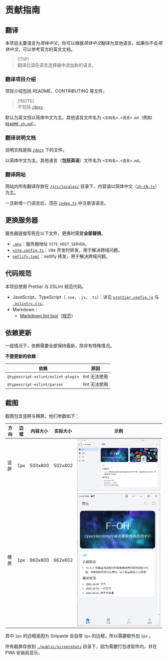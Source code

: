 # 贡献指南

## 翻译

本项目主要语言为*简体中文*，你可以根据*简体中文*翻译为其他语言。如果你不会*简体中文*，可以参考官方的英文文档。

> [!TIP]\
> 翻译后请在语言选择器中添加新的语言。

### 翻译项目介绍

项目介绍包括 README、CONTRIBUTING 等文件。

> [!NOTE]\
> 不包括 [`/docs`](./docs/)

默认为英文但以简体中文为主。其他语言文件名为 `<文档名>.<语言>.md`（例如 [`README.zh.md`](./README.zh.md)）。

### 翻译说明文档

说明文档是指 [`/docs`](./docs/) 下的文件。

以简体中文为主。其他语言（**包括英语**）文件名为 `<文档名>.<语言>.md`。

### 翻译网站

网站内所有翻译存放在 [`/src/locales/`](./src/locales/) 目录下，内容请以简体中文（[`zh-CN.ts`](./src/locales/zh-CN.ts)）为主。

一旦新增一门语言后，须在 [`index.ts`](./src/locales/index.ts) 中注册该语言。

## 更换服务器

服务器链接写死在以下文件，更换时需要**全部替换**。

- [`.env`](./.env)：服务器地址 `VITE_HOST_SERVER`。
- [`vite.config.ts`](./vite.config.ts)：vite 开发时转发，用于解决跨域问题。
- [`netlify.toml`](./netlify.toml)：netlify 转发，用于解决跨域问题。

## 代码规范

本项目使用 Prettier 与 ESLint 规范代码。

- JavaScript、TypeScript（`.vue`、`.js`、`.ts`）：详见 [`prettier.config.js`](./prettier.config.js) 与 [`.eslintrc.cjs`](./.eslintrc.cjs)。
- Markdown：
  - [Markdown lint tool](https://github.com/markdownlint/markdownlint)（[规范](https://github.com/DavidAnson/markdownlint/blob/main/doc/md001.md)）

## 依赖更新

一般情况下，依赖需要全部保持最新，除非有特殊情况。

**不要更新的依赖**：

| 依赖                               | 原因          |
| ---------------------------------- | ------------- |
| `@typescript-eslint/eslint-plugin` | lint 无法使用 |
| `@typescript-eslint/parser`        | lint 无法使用 |

## 截图

截图包含竖屏与横屏。他们参数如下：

| 方向 | 边框 | 内容大小 | 实际大小 | 示例        |
| ---- | ---- | -------- | -------- | ----------- |
| 竖屏 | 1px  | 500x800  | 502x802  | ![横屏截图] |
| 横屏 | 1px  | 960x600  | 962x602  | ![竖屏截图] |

[横屏截图]: ./public/screenshots/Snipaste_2023-12-05_05-16-05.webp
[竖屏截图]: ./public/screenshots/Snipaste_2023-12-05_05-17-05.webp

其中 `1px` 的边框是因为 Snipaste 会自带 `1px` 的边框，所以需要额外加 `2px` 。

所有截屏存放到 [`./public/screenshots`](./public/screenshots/) 目录下，因为需要打包进软件内，并在 PWA 安装前显示。

